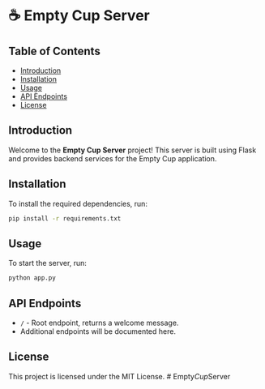 # ☕ Empty Cup Server

## Table of Contents
- [Introduction](#introduction)
- [Installation](#installation)
- [Usage](#usage)
- [API Endpoints](#api-endpoints)
- [License](#license)

## Introduction
Welcome to the **Empty Cup Server** project! This server is built using Flask and provides backend services for the Empty Cup application.

## Installation
To install the required dependencies, run:
```bash
pip install -r requirements.txt
```

## Usage
To start the server, run:
```bash
python app.py
```

## API Endpoints
- `/` - Root endpoint, returns a welcome message.
- Additional endpoints will be documented here.

## License
This project is licensed under the MIT License.
#   E m p t y _ C u p _ S e r v e r  
 